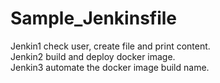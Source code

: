 # Sample_Jenkinsfile
Jenkin1 check user, create file and print content.  
Jenkin2 build and deploy docker image.  
Jenkin3 automate the docker image build name. 

